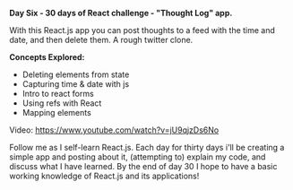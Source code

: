 **Day Six - 30 days of React challenge - "Thought Log" app.**

With this React.js app you can post thoughts to a feed with the time and date, and then delete them. A rough twitter clone.

**Concepts Explored:**
- Deleting elements from state
- Capturing time & date with js
- Intro to react forms
- Using refs with React
- Mapping elements

Video: https://www.youtube.com/watch?v=jU9qjzDs6No

Follow me as I self-learn React.js. Each day for thirty days i'll be creating a simple app and posting about it, (attempting to) explain my code, and discuss what I have learned.
By the end of day 30 I hope to have a basic working knowledge of React.js and its applications!
 
